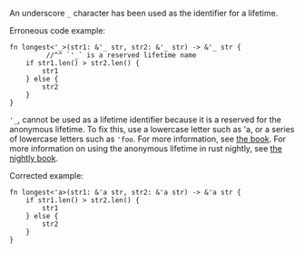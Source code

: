 An underscore `_` character has been used as the identifier for a lifetime.

Erroneous code example:

```compile_fail,E0106,E0637
fn longest<'_>(str1: &'_ str, str2: &'_ str) -> &'_ str {
         //^^ `'_` is a reserved lifetime name
    if str1.len() > str2.len() {
        str1
    } else {
        str2
    }
}
```

`'_`, cannot be used as a lifetime identifier because it is a reserved for the
anonymous lifetime. To fix this, use a lowercase letter such as 'a, or a series
of lowercase letters such as `'foo`.  For more information, see [the
book][bk-no].  For more information on using the anonymous lifetime in rust
nightly, see [the nightly book][bk-al].

Corrected example:

```
fn longest<'a>(str1: &'a str, str2: &'a str) -> &'a str {
    if str1.len() > str2.len() {
        str1
    } else {
        str2
    }
}
```

[bk-no]: https://doc.rust-lang.org/book/appendix-02-operators.html#non-operator-symbols
[bk-al]: https://doc.rust-lang.org/nightly/edition-guide/rust-2018/ownership-and-lifetimes/the-anonymous-lifetime.html
